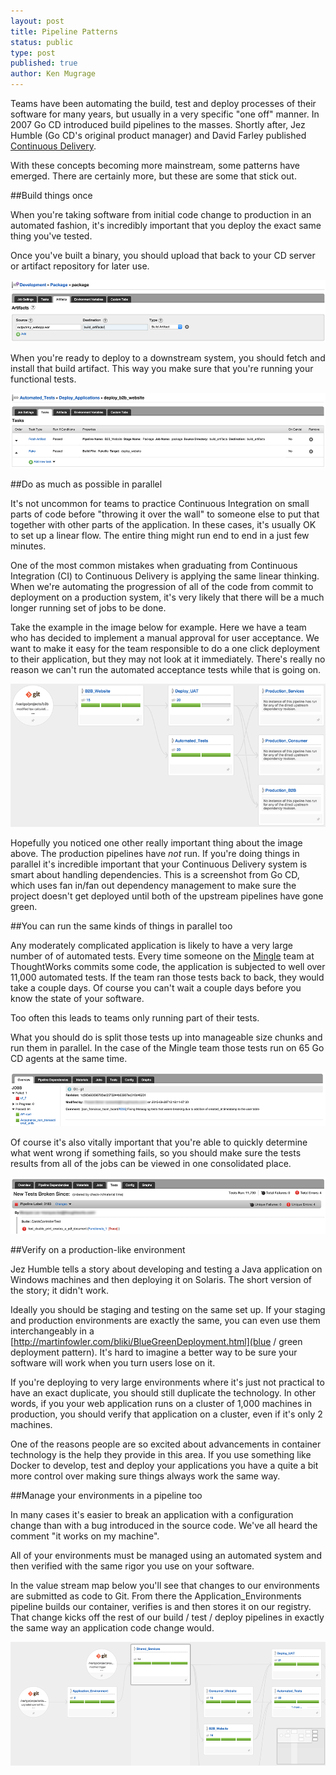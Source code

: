 ```yaml
---
layout: post
title: Pipeline Patterns
status: public
type: post
published: true
author: Ken Mugrage
---
```


Teams have been automating the build, test and deploy processes of their software for many years, but usually in a very
specific "one off" manner. In 2007 Go CD introduced build pipelines to the masses. Shortly after, Jez Humble (Go CD's original
product manager) and David Farley published [Continuous Delivery](http://www.amazon.com/gp/product/0321601912).

With these concepts becoming more mainstream, some patterns have emerged. There are certainly more, but these are some that
stick out.

##Build things once

When you're taking software from initial code change to production in an automated fashion, it's incredibly important
that you deploy the exact same thing you've tested.

Once you've built a binary, you should upload that back to your CD server or artifact repository for later use.

![Upload Artifacts](/images/blog/pipeline-patterns/upload-artifact.png)

When you're ready to deploy to a downstream system, you should fetch and install that build artifact. This way you make
sure that you're running your functional tests.

![Fetch Artifacts](/images/blog/pipeline-patterns/fetch-artifact.png)

##Do as much as possible in parallel

It's not uncommon for teams to practice Continuous Integration on small parts of code before "throwing it over the wall"
to someone else to put that together with other parts of the application. In these cases, it's usually OK to set up a
linear flow. The entire thing might run end to end in a just few minutes.

One of the most common mistakes when graduating from Continuous Integration (CI) to Continuous Delivery is applying the
same linear thinking. When we're automating the progression of all of the code from commit to deployment on a production system, it's very
likely that there will be a much longer running set of jobs to be done.

Take the example in the image below for example. Here we have a team who has decided to implement a manual approval for
user acceptance. We want to make it easy for the team responsible to do a one click deployment to their application, but
they may not look at it immediately. There's really no reason we can't run the automated acceptance tests while that is
going on.

![Parallel Pipelines](/images/blog/pipeline-patterns/parallel-pipelines.png)

Hopefully you noticed one other really important thing about the image above. The production pipelines have _not_ run. If
you're doing things in parallel it's incredible important that your Continuous Delivery system is smart about handling
dependencies. This is a screenshot from Go CD, which uses fan in/fan out dependency management to make sure the project
doesn't get deployed until both of the upstream pipelines have gone green.

##You can run the same kinds of things in parallel too

Any moderately complicated application is likely to have a very large number of of automated tests. Every time someone on the
[Mingle](http://www.thoughtworks.com/mingle/) team at ThoughtWorks commits some code, the application is subjected to well
over 11,000 automated tests. If the team ran those tests back to back, they would take a couple days. Of course you can't
wait a couple days before you know the state of your software.

Too often this leads to teams only running part of their tests.

What you should do is split those tests up into manageable size chunks and run them in parallel. In the case of the Mingle
team those tests run on 65 Go CD agents at the same time.

![Jobs Screenshot](/images/blog/pipeline-patterns/testing-jobs.png)

Of course it's also vitally important that you're able to quickly determine what went wrong if something fails, so you
should make sure the tests results from all of the jobs can be viewed in one consolidated place.

![Failures Screenshot](/images/blog/pipeline-patterns/testing-failures.png)

##Verify on a production-like environment

Jez Humble tells a story about developing and testing a Java application on Windows machines and then deploying it on
Solaris. The short version of the story; it didn't work.

Ideally you should be staging and testing on the same set up. If your staging and production environments are exactly the same,
you can even use them interchangeably in a [http://martinfowler.com/bliki/BlueGreenDeployment.html](blue / green deployment pattern).
It's hard to imagine a better way to be sure your software will work when you turn users lose on it.

If you're deploying to very large environments where it's just not practical to have an exact duplicate, you should still
duplicate the technology. In other words, if you your web application runs on a cluster of 1,000 machines in production, you
should verify that application on a cluster, even if it's only 2 machines.

One of the  reasons people are so excited about advancements in container technology is the help they provide in this area.
If you use something like Docker to develop, test and deploy your applications you have a quite a bit more control over making
sure things always work the same way.

##Manage your environments in a pipeline too

In many cases it's easier to break an application with a configuration change than with a bug introduced in the source code.
We've all heard the comment "it works on my machine".

All of your environments must be managed using an automated system and then verified with the same rigor you use on your
software.

In the value stream map below you'll see that changes to our environments are submitted as code to Git. From there the
Application_Environments pipeline builds our container, verifies is and then stores it on our registry. That change kicks
off the rest of our build / test / deploy pipelines in exactly the same way an application code change would.

![Infrastructure as Code](/images/blog/pipeline-patterns/infrastructure-as-code.png)







